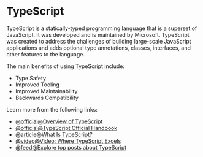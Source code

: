 # TypeScript

TypeScript is a statically-typed programming language that is a superset of JavaScript. It was developed and is maintained by Microsoft. TypeScript was created to address the challenges of building large-scale JavaScript applications and adds optional type annotations, classes, interfaces, and other features to the language.

The main benefits of using TypeScript include:

- Type Safety
- Improved Tooling
- Improved Maintainability
- Backwards Compatibility

Learn more from the following links:

- [@official@Overview of TypeScript](https://www.typescriptlang.org/docs/handbook/typescript-from-scratch.html)
- [@official@TypeScript Official Handbook](https://www.typescriptlang.org/docs/handbook/typescript-from-scratch.html)
- [@article@What Is TypeScript?](https://thenewstack.io/what-is-typescript/)
- [@video@Video: Where TypeScript Excels](https://youtu.be/BUo7B6UuoJ4)
- [@feed@Explore top posts about TypeScript](https://app.daily.dev/tags/typescript?ref=roadmapsh)
